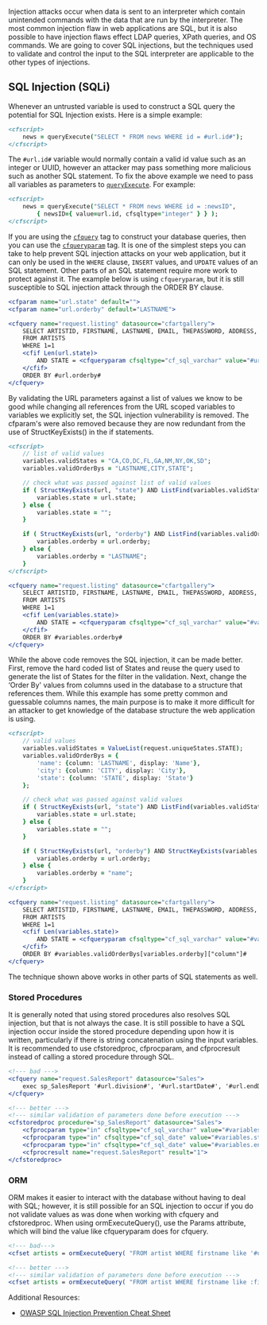 Injection attacks occur when data is sent to an interpreter which
contain unintended commands with the data that are run by the
interpreter. The most common injection flaw in web applications are SQL,
but it is also possible to have injection flaws effect LDAP queries,
XPath queries, and OS commands. We are going to cover SQL injections,
but the techniques used to validate and control the input to the SQL
interpreter are applicable to the other types of injections.

## SQL Injection (SQLi)

Whenever an untrusted variable is used to construct a SQL query the potential for SQL Injection exists. Here is a simple example:

```cfml
<cfscript>
    news = queryExecute("SELECT * FROM news WHERE id = #url.id#");
</cfscript>
```

The `#url.id#` variable would normally contain a valid id value such as an integer or UUID, however an attacker may pass something more malicious such as another SQL statement. To fix the above example we need to pass all variables as parameters to [`queryExecute`](https://cfdocs.org/queryexecute). For example:

```cfml
<cfscript>
    news = queryExecute("SELECT * FROM news WHERE id = :newsID",
        { newsID={ value=url.id, cfsqltype="integer" } } );
</cfscript>
```

If you are using the [`cfquery`](https://cfdocs.org/cfquery) tag to construct your database queries, then you can use the [`cfqueryparam`](https://cfdocs.org/cfqueryparam) tag.
It is one of the simplest steps you can take to help prevent SQL
injection attacks on your web application, but it can only be used in
the `WHERE` clause, `INSERT` values, and `UPDATE` values of an SQL statement.
Other parts of an SQL statement require more work to protect against it.
The example below is using `cfqueryparam`, but it is still susceptible to
SQL injection attack through the ORDER BY clause.

```cfml
<cfparam name="url.state" default="">
<cfparam name="url.orderby" default="LASTNAME">

<cfquery name="request.listing" datasource="cfartgallery">
    SELECT ARTISTID, FIRSTNAME, LASTNAME, EMAIL, THEPASSWORD, ADDRESS, CITY, STATE, POSTALCODE, PHONE, FAX
    FROM ARTISTS
    WHERE 1=1
    <cfif Len(url.state)>
        AND STATE = <cfqueryparam cfsqltype="cf_sql_varchar" value="#url.state#">
    </cfif>
    ORDER BY #url.orderby#
</cfquery>
```

By validating the URL parameters against a list of values we know to be
good while changing all references from the URL scoped variables to
variables we explicitly set, the SQL injection vulnerability is removed.
The cfparam's were also removed because they are now redundant from the
use of StructKeyExists() in the if statements.

```cfml
<cfscript>
    // list of valid values
    variables.validStates = "CA,CO,DC,FL,GA,NM,NY,OK,SD";
    variables.validOrderBys = "LASTNAME,CITY,STATE";

    // check what was passed against list of valid values
    if ( StructKeyExists(url, "state") AND ListFind(variables.validStates, url.state) ) {
        variables.state = url.state;
    } else {
        variables.state = "";
    }

    if ( StructKeyExists(url, "orderby") AND ListFind(variables.validOrderBys, url.orderby) ) {
        variables.orderby = url.orderby;
    } else {
        variables.orderby = "LASTNAME";
    }
</cfscript>

<cfquery name="request.listing" datasource="cfartgallery">
    SELECT ARTISTID, FIRSTNAME, LASTNAME, EMAIL, THEPASSWORD, ADDRESS, CITY, STATE, POSTALCODE, PHONE, FAX
    FROM ARTISTS
    WHERE 1=1
    <cfif Len(variables.state)>
        AND STATE = <cfqueryparam cfsqltype="cf_sql_varchar" value="#variables.state#">
    </cfif>
    ORDER BY #variables.orderby#
</cfquery>
```

While the above code removes the SQL injection, it can be made better.
First, remove the hard coded list of States and reuse the query used to
generate the list of States for the filter in the validation. Next,
change the ‘Order By' values from columns used in the database to a
structure that references them. While this example has some pretty
common and guessable columns names, the main purpose is to make it more
difficult for an attacker to get knowledge of the database structure the
web application is using.

```cfml
<cfscript>
    // valid values
    variables.validStates = ValueList(request.uniqueStates.STATE);
    variables.validOrderBys = {
        'name': {column: 'LASTNAME', display: 'Name'},
        'city': {column: 'CITY', display: 'City'},
        'state': {column: 'STATE', display: 'State'}
    };

    // check what was passed against valid values
    if ( StructKeyExists(url, "state") AND ListFind(variables.validStates, url.state) ) {
        variables.state = url.state;
    } else {
        variables.state = "";
    }

    if ( StructKeyExists(url, "orderby") AND StructKeyExists(variables.validOrderBys, url.orderby) ) {
        variables.orderby = url.orderby;
    } else {
        variables.orderby = "name";
    }
</cfscript>

<cfquery name="request.listing" datasource="cfartgallery">
    SELECT ARTISTID, FIRSTNAME, LASTNAME, EMAIL, THEPASSWORD, ADDRESS, CITY, STATE, POSTALCODE, PHONE, FAX
    FROM ARTISTS
    WHERE 1=1
    <cfif Len(variables.state)>
        AND STATE = <cfqueryparam cfsqltype="cf_sql_varchar" value="#variables.state#">
    </cfif>
    ORDER BY #variables.validOrderBys[variables.orderby]["column"]#
</cfquery>
```

The technique shown above works in other parts of SQL statements as
well.

### Stored Procedures

It is generally noted that using stored procedures also resolves SQL
injection, but that is not always the case. It is still possible to have
a SQL injection occur inside the stored procedure depending upon how it
is written, particularly if there is string concatenation using the
input variables. It is recommended to use cfstoredproc, cfprocparam, and
cfprocresult instead of calling a stored procedure through SQL.

```cfml
<!--- bad --->
<cfquery name="request.SalesReport" datasource="Sales">
    exec sp_SalesReport '#url.division#', '#url.startDate#', '#url.endDate#'
</cfquery>

<!--- better --->
<!--- similar validation of parameters done before execution --->
<cfstoredproc procedure="sp_SalesReport" datasource="Sales">
    <cfprocparam type="in" cfsqltype="cf_sql_varchar" value="#variables.division#">
    <cfprocparam type="in" cfsqltype="cf_sql_date" value="#variables.startDate#">
    <cfprocparam type="in" cfsqltype="cf_sql_date" value="#variables.endDate#">
    <cfprocresult name="request.SalesReport" result="1">
</cfstoredproc>
```

### ORM

ORM makes it easier to interact with the database without having to deal
with SQL; however, it is still possible for an SQL injection to occur if
you do not validate values as was done when working with cfquery and
cfstoredproc. When using ormExecuteQuery(), use the Params attribute,
which will bind the value like cfqueryparam does for cfquery.

```cfml
<!--- bad--->
<cfset artists = ormExecuteQuery( "FROM artist WHERE firstname like '#url.firstName#%' ORDER BY lastname")>

<!--- better --->
<!--- similar validation of parameters done before execution --->
<cfset artists = ormExecuteQuery( "FROM artist WHERE firstname like :firstname ORDER BY lastname", { firstname: "#variables.firstName#%"})>
```

Additional Resources:

- [OWASP SQL Injection Prevention Cheat Sheet](https://www.owasp.org/index.php/SQL_Injection_Prevention_Cheat_Sheet)
